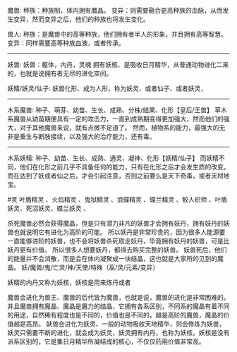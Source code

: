 魔兽:
种族：种族制，体内拥有魔晶。
变异：则需要融合更高种族的血脉，从而发生变异，然而变异之后，他们的种族也将发生变化。

兽人:
种族：是魔兽中的高等种族，他们拥有者半人的形象，并且拥有高等智慧。
变异：同样需要高等种族血液，或者传承。






- - - - - - - - - - - - - - - - - - - - - - - - - - - - - - - - - - - - - - - - - - - - - - - - - - - - - - - - - - - -
妖兽:
妖兽：躯体，内丹，灵魂
拥有妖核、是吸收日月精华，从普通动物进化二来的，也就是说拥有者无尽的进化空间。

妖精/妖灵/仙子:
妖兽化形、成为人形，称为妖灵、或者仙子、或者妖灵，









- - - - - - - - - - - - - - - - - - - - - - - - - - - - - - - - - - - - - - - - - - - - - - - - - - - - - - - - - - - -
木系魔兽: 种子、萌芽、幼苗、生长、成熟、分株/结果、化形【皇后/王兽】
草木系魔兽从幼苗期便具有一定的攻击力，一直到成熟期变得更加强大，然而他们的强大，对于其他魔兽来说，就有点微不足道了。
然而，植物系的能力，最强大的无非是重生与断肢接续，以及强大的治疗能力，还有毒。



- - - - - - - - - - - - - - - - - - - - - - - - - - - - - - - - - - - - - - - - - - - - - - - - - - - - - - - - - - - -
木系妖精: 种子、幼苗、生长、成熟、通灵、凝神、化形【妖精/仙子】
而妖精不同，他们在化形之前几乎不具备任何的能力，只有在化形之后才会发生质的改变。
而在达到了妖或者仙之后，才会引起注意，否则之前要么是天下奇毒，或者天材地宝。





#灵
叶盾精灵 、火焰精灵 、鬼狱精灵 、浪蝶精灵 、蝶兰精灵 、鲛人织师 、叶盾妖灵、死沼妖灵、蝶兰妖灵 、




杀死魔兽必然会获得魔晶，但是只有潜力非凡的妖兽才会拥有妖丹，拥有妖丹的妖兽也就说明它有进化为高阶的可能。
所以妖丹是非常珍贵的，因为很多人能源要一直能够进阶的妖兽，也不会将妖兽杀死取走妖丹，毕竟拥有妖丹的妖兽，可是比妖丹更有价值。
所以很多人想要妖丹，都得去购买完整的妖兽。
妖兽死后，他们的能量并不会消散，而是会在体内凝聚成一块结晶，这也就是大家所的见到的魔晶。
妖/魔兽/鬼/亡灵/神/天使/特殊（巫/灵/元素/变异）

妖精的内丹又称为妖核，妖核是用来炼丹或者

魔兽会进化为兽王、魔兽的后代皆为魔兽，也就是说，魔兽的进化是非常困难的，并且魔兽拥有魔晶、魔晶是魔力的结晶，它拥有各系区别，不同系的魔晶有着不同的用途，自然稀有程度也是不同的，价值也是不同的，越是高阶的魔兽，魔晶的价值越是高昂。
妖兽会进化为妖灵、一般的动物吸收天地精华，则会修炼为妖兽，妖灵只需要不断的进化，就会成为妖灵，妖灵拥有内丹，也称为妖核，妖核是没有派系区别的，它是集日月精华所凝结成的核心，不仅仅药用价值非常高。



























